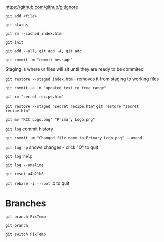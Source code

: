 https://github.com/github/gitignore

`git add <file>`

`git status`

`git rm --cached index.htm`

`git init`

`git add --all, git add -A, git add .`

`git commit -m "commit message"`

Staging is where ur files will sit until they are ready to be commited

`git restore --staged index.htm` - removes it from staging to working files

`git commit -a -m "updated text to free range"`

`git rm "secret recipe.htm"`

`git restore --staged "secret recipe.htm"`
`git restore "secret recipe.htm"`

`git mv "KCC Logo.png" "Primary Logo.png"`

`git log` commit history

`git commit -m "Changed file name to Primary Logo.png" --amend`

`git log -p` shows changes - click "Q" to quit

`git log help`

`git log --oneline`

`git reset a4b21b8`

`git rebase -i --root` :x to quit

# Branches

`git branch FixTemp`

`git branch`

`git switch FixTemp`
